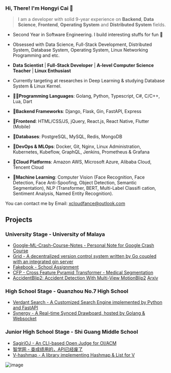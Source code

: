 ### Hi, There! I'm Hongyi Cai 👾
> I am a developer with solid 9-year experience on **Backend**, **Data Science**, **Frontend**, **Operating System** and **Distributed System** fields.

- Second Year in Software Engineering. I build interesting stuffs for fun 🤣
- Obsessed with Data Science, Full-Stack Development, Distributed System, Database System, Operating System, Linux Networking Programming and etc.
- **Data Scientist** | **Full-Stack Developer** | **A-level Computer Science Teacher** | **Linux Enthusiast**
- Currently targeting at researches in Deep Learning & studying Database System & Linux Kernel.

- **😶‍🌫️Programming Languages**: Golang, Python, Typescript, C#, C/C++, Lua, Dart
- **🦄Backend Frameworks**: Django, Flask, Gin, FastAPI, Express
- **🦕Frontend**: HTML/CSS/JS, jQuery, React.js, React Native, Flutter (Mobile)
- **🐘Databases**: PostgreSQL, MySQL, Redis, MongoDB
- **🐧DevOps & MLOps**: Docker, Git, Nginx, Linux Administration, Kubernetes, Kubeflow, GraphQL, Jenkins, Prometheus & Grafana
- **🐯Cloud Platforms**: Amazon AWS, Microsoft Azure, Alibaba Cloud, Tencent Cloud
- **🍮Machine Learning**: Computer Vision (Face Recognition, Face Detection, Face Anti-Spoofing, Object Detection, Semantic Segmentation), NLP
(Transformer, BERT, Multi-Label Classifi cation, Sentiment Analysis, Named Entity Recognition).

You can contact me by Email: xcloudfance@outlook.com

## Projects

### University Stage - University of Malaya
- [Google-ML-Crash-Course-Notes - Personal Note for Google Crash Course](https://github.com/XcloudFance/Google-ML-Crash-Course-Notes)
- [Grid - A decentralized version control system written by Go coupled with an integrated gin server](https://github.com/UnderTechers/Grid)
- [Fakebook - School Assignment](https://github.com/XcloudFance/Fakebook)
- [CFP - Cross Feature Pyramid Transformer - Medical Segmentation](https://github.com/XcloudFance/CFP)
- [AccidentBlip2: Accident Detection With Multi-View MotionBlip2](https://github.com/YihuaJerry/AccidentBlip2)  [Arxiv](https://arxiv.org/pdf/2404.12149.pdf) 

### High School Stage - Quanzhou No.7 High School
- [Verdant Search - A Customized Search Engine implemented by Python and FastAPI](https://github.com/XcloudFance/verdant_search)
- [Synergy - A Real-time Synced Drawboard, hosted by Golang & Websocket](https://github.com/XcloudFance/Synergy)

### Junior High School Stage - Shi Guang Middle School
- [SagiriOJ - An CLI-based Open Judge for OI/ACM](https://github.com/xcloudfance/sagirioj)
- [智学网 - 查成绩用的，API已经废了](https://github.com/XcloudFance/zhixuewang-score)
- [V-hashmap - A library implementing Hashmap & List for V](https://github.com/XcloudFance/v-hashmap)

![image](https://github.com/XcloudFance/xcloudfance/assets/34064977/efba4d0d-4513-4915-b1c2-db557d39909a)
